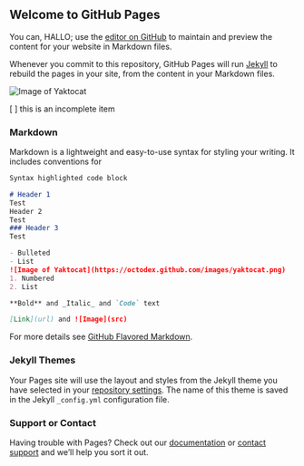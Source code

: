 ## Welcome to GitHub Pages

You can, HALLO; use the [editor on GitHub](https://github.com/radtemy/cuddly-waffle/edit/main/README.md) to maintain and preview the content for your website in Markdown files.

Whenever you commit to this repository, GitHub Pages will run [Jekyll](https://jekyllrb.com/) to rebuild the pages in your site, from the content in your Markdown files.

![Image of Yaktocat](https://octodex.github.com/images/yaktocat.png)

[ ] this is an incomplete item

### Markdown

Markdown is a lightweight and easy-to-use syntax for styling your writing. It includes conventions for

```markdown
Syntax highlighted code block

# Header 1
Test
Header 2
Test
### Header 3
Test

- Bulleted
- List
![Image of Yaktocat](https://octodex.github.com/images/yaktocat.png)
1. Numbered
2. List

**Bold** and _Italic_ and `Code` text

[Link](url) and ![Image](src)
```

For more details see [GitHub Flavored Markdown](https://guides.github.com/features/mastering-markdown/).

### Jekyll Themes

Your Pages site will use the layout and styles from the Jekyll theme you have selected in your [repository settings](https://github.com/radtemy/cuddly-waffle/settings). The name of this theme is saved in the Jekyll `_config.yml` configuration file.

### Support or Contact

Having trouble with Pages? Check out our [documentation](https://docs.github.com/categories/github-pages-basics/) or [contact support](https://github.com/contact) and we’ll help you sort it out.
